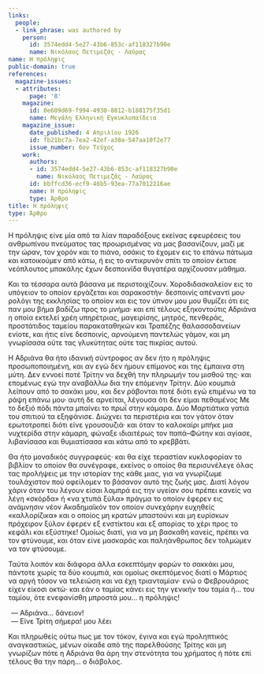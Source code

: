 ```yaml
---
links:
  people:
  - link_phrase: was authored by
    person:
      id: 3574edd4-5e27-43b6-853c-af118327b90e
      name: Νικόλαος Πετιμεζάς - Λαύρας
name: Η πρόληψις
public-domain: true
references:
  magazine-issues:
  - attributes:
      page: '8'
    magazine:
      id: 0e609d69-f994-4930-8812-b188175f35d1
      name: Μεγάλη Ελληνική Εγκυκλοπαίδεια
    magazine_issue:
      date_published: 4 Απριλίου 1926
      id: fb21bc7a-7ea2-42ef-a38a-547aa10f2e77
      issue_number: 6ον Τεύχος
    work:
      authors:
      - id: 3574edd4-5e27-43b6-853c-af118327b90e
        name: Νικόλαος Πετιμεζάς - Λαύρας
      id: bbffcd36-ecf9-46b5-93ea-77a7012216ae
      name: Η πρόληψις
      type: Άρθρο
title: Η πρόληψις
type: Άρθρο
---
```


<main class="content" itemprop="text">
<p>Η πρόληψις είνε μία από τα λίαν παραδόξους εκείνας εφευρέσεις του ανθρωπίνου πνεύματος τας προωρισμένας να μας
βασανίζουν, μαζί με την ώραν, τον χορόν και το πιάνο, οσάκις το έχομεν εις το επάνω πάτωμα και κατοικούμεν από κάτω, ή
εις το αντικρυνόν σπίτι το οποίον έκτισε νεόπλουτος μπακάλης έχων δεσποινίδα θυγατέρα αρχίζουσαν μάθημα.</p>

<p>Και τα τέσσαρα αυτά βάσανα με περιστοιχίζουν. Χοροδιδασκαλείον εις το υπόγειον το οποίον εργάζεται και σαρακοστήν·
δεσποινίς απέναντί μου· ρολόγι της εκκλησίας το οποίον και εις τον ύπνον μου μου θυμίζει ότι εις παν μου βήμα βαδίζω
προς το μνήμα· και επί τέλους εξηκοντούτις Αδριάνα η οποία εκτελεί χρέη υπηρέτριας, μαγειρίσης, μητρός, πενθεράς,
προστάτιδος ταμείου παρακαταθηκών και Τραπέζης θαλασσοδανείων ενίοτε, και ήτις είνε δεσποινίς, αρνούμενη παντελώς γάμον,
και μη γνωρίσασα ούτε τας γλυκύτητας ούτε τας πικρίας αυτού.</p>

<p>Η Αδριάνα θα ήτο ιδανική σύντροφος αν δεν ήτο η πρόληψις προσωποποιημένη, και αν εγώ δεν ήμουν επίμονος και της έμπαινα
στη μύτη. Δεν εννοεί ποτέ Τρίτην να δεχθή την πληρωμήν του μισθού της· και επομένως εγώ την αναβάλλω δια την επόμενην
Τρίτην. Δύο κουμπιά λείπουν από το σακάκι μου, και δεν ράβονται ποτέ διότι εγώ επιμένω να τα ράψη επάνω μου· αυτή δε
αρνείται, λέγουσα ότι δεν είμαι πεθαμένος Με το δεξιό πόδι πάντα μπαίνει το πρωΐ στην κάμαρα. Δύο Μαρτιάτικα γατιά του
σπιτιού τα εξηφάνισε. Διώχνει τα περιστέρια και τον γάτον όταν ερωτοτροπεί διότι είνε γρουσουζιά· και όταν το καλοκαίρι
μπήκε μια νυχτερίδα στην κάμαρη, φώναξε ιδιαιτέρως τον παπά&ndash;Φώτην και αγίασε, λιβανίσασα και θυμιατίσασα και κάτω
από το κρεββάτι.</p>

<p>Θα ήτο μοναδικός συγγραφεύς· και θα είχε τεραστίαν κυκλοφορίαν το βιβλίον το οποίον θα συνέγραφε, εκείνος ο οποίος θα
περισυνέλεγε όλας τας προλήψεις με την ιστορίαν της κάθε μιας, για να γνωρίζωμε τουλάχιστον πού οφείλομεν το βάσανον
αυτό της ζωής μας. Διατί λόγου χάριν όταν του λέγουν είσαι λαμπρά εις την υγείαν σου πρέπει κανείς να λέγη «σκόρδα» ή
«να χτυπά ξύλα» πράγμα το οποίον έφερεν εις ανάμνησιν νέον Ακαδημαϊκόν τον οποίον συνεχάρην ευχηθείς «καλλορίζικα» και ο
οποίος μη κρατών μπαστούνι και μη ευρίσκων πρόχειρον ξύλον έφερεν εξ ενστίκτου και εξ απορίας το χέρι προς το κεφάλι και
εξύστηκε! Ομοίως διατί, για να μη βασκαθή κανείς, πρέπει να τον φτύνουμε, και όταν είνε μασκαράς και παληάνθρωπος δεν
τολμώμεν να τον φτύσουμε.</p>

<p>Ταύτα λοιπόν και διάφορα άλλα εσκεπτόμην φορών το σακκάκι μου, πάντοτε χωρίς τα δύο κουμπιά, και ομοίως σκεπτόμενος
διατί ο Μάρτιος να αργή τόσον να τελειώση και να έχη τριανταμίαν· ενώ ο Φεβρουάριος είχεν είκοσι οκτώ· και εάν ο ταμίας
κάνει εις την γενικήν του ταμία ή... του ταμίου, ότε ενεφανίσθη μπροστά μου... η πρόληψις!</p>

<ol style="list-style-type: '&mdash; '">
  <li>Αδριάνα... δάνειον!</li>
  <li>Είνε Τρίτη σήμερα! μου λέει</li>
</ol>

<p>Και πληρωθείς ούτω πως με τον τόκον, έγινα και εγώ προληπτικός αναγκαστικώς, μένων οίκαδε από της παρελθούσης Τρίτης και
μη γνωρίζων πότε η Αδριάνα θα άρη την στενότητα του χρήματος ή πότε επί τέλους θα την πάρη... ο διάβολος.</p>
</main>
